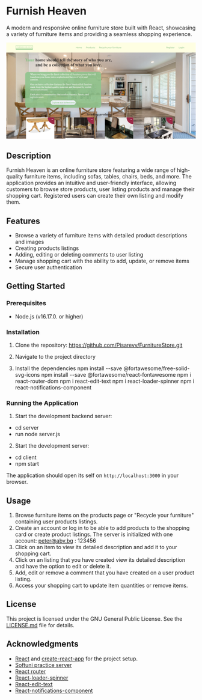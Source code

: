 # Furnish Heaven

A modern and responsive online furniture store built with React, showcasing a variety of furniture items and providing a seamless shopping experience.

![Furnish Heaven Screenshot](/client/assets/FurnishHeavenScreenshot.png)

## Description
Furnish Heaven is an online furniture store featuring a wide range of high-quality furniture items, including sofas, tables, chairs, beds, and more. The application provides an intuitive and user-friendly interface, allowing customers to browse store products, user listing products and manage their shopping cart. Registered users can create their own listing and modify them.

## Features 
- Browse a variety of furniture items with detailed product descriptions and images
- Creating products listings 
- Adding, editing or deleting comments to user listing
- Manage shopping cart with the ability to add, update, or remove items
- Secure user authentication 

## Getting Started

### Prerequisites

- Node.js (v16.17.0. or higher)

### Installation
1. Clone the repository:
https://github.com/Pisarevv/FurnitureStore.git

2. Navigate to the project directory

3. Install the dependencies
npm install --save @fortawesome/free-solid-svg-icons
npm install --save @fortawesome/react-fontawesome
npm i react-router-dom
npm i react-edit-text
npm i react-loader-spinner
npm i react-notifications-component


### Running the Application

1. Start the development backend server:
- cd server
- run node server.js

2. Start the development server:
- cd client
- npm start

The application should open its self on `http://localhost:3000` in your browser.

## Usage

1. Browse furniture items on the products page or "Recycle your furniture" containing user products listings.
2. Create an account or log in to be able to add products to the shopping card or create product listings.
   The server is initialized with one account: 
   peter@abv.bg : 123456
3. Click on an item to view its detailed description and add it to your shopping cart.
4. Click on an listing that you have created view its detailed description and have the option to edit or delete it.
5. Add, edit or remove a comment that you have created on a user product listing.
6. Access your shopping cart to update item quantities or remove items.

## License

This project is licensed under the GNU General Public License. See the [LICENSE.md](./LICENSE.md) file for details.

## Acknowledgments

- [React](https://reactjs.org/) and [create-react-app](https://create-react-app.dev/) for the project setup.
- [Softuni practice server](https://github.com/softuni-practice-server)
- [React router](https://reactrouter.com/en/main)
- [React-loader-spinner](https://mhnpd.github.io/react-loader-spinner/)
- [React-edit-text](https://github.com/bymi15/react-edit-text)
- [React-notifications-component](https://github.com/teodosii/react-notifications-component)

